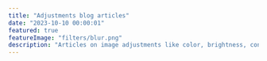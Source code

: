 ```yaml
---
title: "Adjustments blog articles"
date: "2023-10-10 00:00:01"
featured: true
featureImage: "filters/blur.png"
description: "Articles on image adjustments like color, brightness, constrast"
---
```


